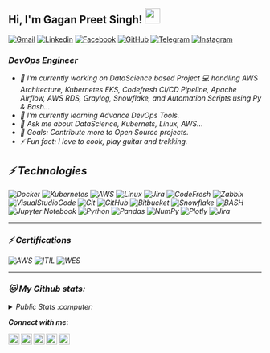 ## <h> Hi, I'm Gagan Preet Singh! <img src="https://emojis.slackmojis.com/emojis/images/1531849430/4246/blob-sunglasses.gif?1531849430" width="30"/></h>
[![Gmail](https://img.shields.io/badge/-link.gagan92-c14438?style=flat&logo=Gmail&logoColor=white)](mailto:link.gagan92@gmail.com)
[![Linkedin](https://img.shields.io/badge/-gagansingh87-0072b1?style=flat&logo=Linkedin&logoColor=white)](https://www.linkedin.com/in/gagansingh87/)
[![Facebook](https://img.shields.io/badge/-gagansingh91-blue?style=flat-square&logo=Facebook&logoColor=white&link=https://www.facebook.com/gagansingh91/)](https://www.facebook.com/gagansingh91/)
[![GitHub](https://img.shields.io/badge/-GitHub-181717?style=flat-square&logo=github&logoColor=white&link=https://github.com/gagansingh92)](https://github.com/gagansingh92)
[![Telegram](https://img.shields.io/badge/-gagansingh92-blue?style=flat-square&logo=Telegram)](https://t.me/gagansingh92)
[![Instagram](https://img.shields.io/badge/gagan_singhx-lightgrey?style=flat-square&logo=instagram)](https://www.instagram.com/gagan_singhx/)

### <p> <em>DevOps Engineer</p>

- 🔭 I’m currently working on DataScience based Project 💻 handling AWS Architecture, Kubernetes EKS, Codefresh CI/CD Pipeline, Apache Airflow, AWS RDS, Graylog, Snowflake, and Automation Scripts using Py & Bash...
- 🌱 I’m currently learning Advance DevOps Tools.
- 💬 Ask me about DataScience, Kubernets, Linux, AWS...
- 🥅 Goals: Contribute more to Open Source projects.
- ⚡ Fun fact: I love to cook, play guitar and trekking. 

## ⚡ Technologies
![Docker](https://img.shields.io/badge/-Docker-lightblue?style=flat-square&logo=docker)
![Kubernetes](https://img.shields.io/badge/-Kubernetes-lightblue?style=flat-square&logo=Kubernetes)
![AWS](https://img.shields.io/badge/-AWS-gray?style=flat-square&logo=amazon)
![Linux](https://img.shields.io/badge/-Linux-gray?style=flat-square&logo=linux)
![Jira](https://img.shields.io/badge/-Jira-blue?style=flat-square&logo=jira)
![CodeFresh](https://img.shields.io/badge/-CodeFresh-lightgreen?style=flat-square&logo=mongodb)
![Zabbix](https://img.shields.io/badge/-ZABBIX-darkred?style=flat-square&logo=Zabbix)
![VisualStudioCode](https://img.shields.io/badge/-VisualStudioCode-blue?style=flat-square&logo=visual-studio-code)
![Git](https://img.shields.io/badge/-Git-black?style=flat-square&logo=Git)
![GitHub](https://img.shields.io/badge/github-%23121011.svg?style=for-the-badge&logo=github&logoColor=white)
![Bitbucket](https://img.shields.io/badge/bitbucket-%230047B3.svg?style=for-the-badge&logo=bitbucket&logoColor=white)
![Snowflake](https://img.shields.io/badge/-Snowflake-blue?style=flat-square&logo=Snowflake)
![BASH](https://img.shields.io/badge/-BASH-gray?style=flat-square&logo=linux)
![Jupyter Notebook](https://img.shields.io/badge/jupyter-%23FA0F00.svg?style=for-the-badge&logo=jupyter&logoColor=white)
![Python](https://img.shields.io/badge/python-3670A0?style=for-the-badge&logo=python&logoColor=ffdd54)
![Pandas](https://img.shields.io/badge/pandas-%23150458.svg?style=for-the-badge&logo=pandas&logoColor=white)
![NumPy](https://img.shields.io/badge/numpy-%23013243.svg?style=for-the-badge&logo=numpy&logoColor=white)
![Plotly](https://img.shields.io/badge/Plotly-%233F4F75.svg?style=for-the-badge&logo=plotly&logoColor=white)
![Jira](https://img.shields.io/badge/jira-%230A0FFF.svg?style=for-the-badge&logo=jira&logoColor=white)

---
### ⚡ Certifications
![AWS](https://img.shields.io/badge/Amazon_AWS-FF9900?style=for-the-badge&logo=amazonaws&logoColor=white)
![ITIL](https://img.shields.io/badge/ITIL%20F_CPD-1890FF?style=for-the-badge&logo=itil&logoColor=white)
![WES](https://img.shields.io/badge/World%20Education%20Services%20(WES)-green?style=for-the-badge&logo=itil&logoColor=white)

---

### 🐱 My Github stats:

<details>
  <summary> Public Stats :computer:</summary>

![Apoorv's github stats](https://github-readme-stats.vercel.app/api?username=gagansingh92&show_icons=true&title_color=ffc857&icon_color=8ac926&text_color=daf7dc&bg_color=151515&hide=["stars"])
[![Top Langs](https://github-readme-stats.vercel.app/api/top-langs/?username=gagansingh92&layout=compact&text_color=daf7dc&bg_color=151515)](https://github.com/anuraghazra/github-readme-stats)
----
 
</details>

**Connect with me:**

<a href="https://www.linkedin.com/in/gagansingh87"><img align="left" alt="Gagan's Linkdein" width="22px" src="https://cdn.jsdelivr.net/npm/simple-icons@v3/icons/linkedin.svg" /></a>
<a href="https://github.com/gagansingh92"><img align="left" alt="Gagan's Github" width="22px" src="https://cdn.jsdelivr.net/npm/simple-icons@v3/icons/github.svg" /></a><a href="https://t.me/gagansingh92"><img align="left" alt="Gagan's Telegram" width="22px" src="https://cdn.jsdelivr.net/npm/simple-icons@v3/icons/telegram.svg" /></a>
<a href="https://instagram.com/gagan_singhx/"><img align="left" alt="Gagan's Instagram" width="22px" src="https://cdn.jsdelivr.net/npm/simple-icons@v3/icons/instagram.svg" /></a>
<a href="https://www.facebook.com/gagansingh91/"><img align="left" alt="Gagan's Facebook" width="22px" src="https://cdn.jsdelivr.net/npm/simple-icons@v3/icons/facebook.svg" /></a> 

<br/>
<br/>
